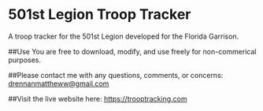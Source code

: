 # 501st Legion Troop Tracker
A troop tracker for the 501st Legion developed for the Florida Garrison.

##Use
You are free to download, modify, and use freely for non-commerical purposes.

##Please contact me with any questions, comments, or concerns:
drennanmattheww@gmail.com

##Visit the live website here:
https://trooptracking.com
